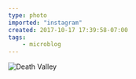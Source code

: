 ```yaml
---
type: photo
imported: "instagram"
created: 2017-10-17 17:39:58-07:00
tags:
    - microblog
---
```

![Death Valley](/media/images/photos/2017/10/da725bf2acdb670bff3520c0f61a6a9b.jpg)

